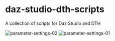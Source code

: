 # daz-studio-dth-scripts
A collection of scripts for Daz Studio and DTH

![parameter-settings-02](https://github.com/user-attachments/assets/6c28c802-d1b3-4c3f-be97-493e2b2616b1)
![parameter-settings-01](https://github.com/user-attachments/assets/bcc5a5d5-bebd-4751-8b29-12c3b67e8622)
